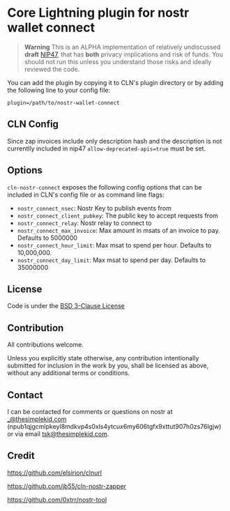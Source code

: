 # Core Lightning plugin for nostr wallet connect

> **Warning**
> This is an ALPHA implementation of relatively undiscussed **draft** [NIP47](https://github.com/getAlby/nips/blob/master/47.md), that has **both** privacy implications and risk of funds. You should not run this unless you understand those risks and ideally reviewed the code. 

You can add the plugin by copying it to CLN's plugin directory or by adding the following line to your config file:

```
plugin=/path/to/nostr-wallet-connect
```
## CLN Config

Since zap invoices include only description hash and the description is not currentlly included in nip47 `allow-deprecated-apis=true` must be set. 

## Options
`cln-nostr-connect` exposes the following config options that can be included in CLN's config file or as command line flags:
* `nostr_connect_nsec`: Nostr Key to publish events from
* `nostr_connect_client_pubkey`: The public key to accept requests from
* `nostr_connect_relay`: Nostr relay to connect to
* `nostr_connect_max_invoice`: Max amount in msats of an invoice to pay. Defaults to 5000000
* `nostr_connect_hour_limit`: Max msat to spend per hour. Defaults to 10,000,000.
* `nostr_connect_day_limit`: Max msat to spend per day. Defaults to 35000000

## License

Code is under the [BSD 3-Clause License](LICENSE-BSD-3)

## Contribution

All contributions welcome.

Unless you explicitly state otherwise, any contribution intentionally submitted for inclusion in the work by you, shall be licensed as above, without any additional terms or conditions.

## Contact

I can be contacted for comments or questions on nostr at _@thesimplekid.com (npub1qjgcmlpkeyl8mdkvp4s0xls4ytcux6my606tgfx9xttut907h0zs76lgjw) or via email tsk@thesimplekid.com.


## Credit
https://github.com/elsirion/clnurl

https://github.com/jb55/cln-nostr-zapper

https://github.com/0xtrr/nostr-tool
